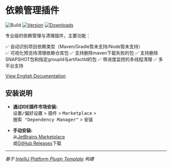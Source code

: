 # 依赖管理插件

![Build](https://github.com/zijing66/dependency-manager/workflows/Build/badge.svg)
[![Version](https://img.shields.io/jetbrains/plugin/v/26753-dependency-manager.svg)](https://plugins.jetbrains.com/plugin/MARKETPLACE_ID)
[![Downloads](https://img.shields.io/jetbrains/plugin/d/26753-dependency-manager.svg)](https://plugins.jetbrains.com/plugin/MARKETPLACE_ID)

<!-- Plugin description -->
专业级的依赖管理与清理插件，主要功能：

✅ 自动识别项目依赖类型（Maven/Gradle暂未支持/Node暂未支持）  
✅ 可视化预览待清理依赖仓库包
✅ 支持删除maven下载失败的包
✅ 支持删除SNAPSHOT包和指定groupId与artifactId的包
✅ 带进度监控的多线程清理
✅ 多平台支持

[View English Documentation](README.md)
<!-- Plugin description end -->

## 安装说明

- **通过IDE插件市场安装:**  
  <kbd>设置/偏好设置</kbd> > <kbd>插件</kbd> > <kbd>Marketplace</kbd> >  
  <kbd>搜索 "Dependency Manager"</kbd> > <kbd>安装</kbd>

- **手动安装:**  
  从[JetBrains Marketplace](https://plugins.jetbrains.com/plugin/MARKETPLACE_ID)  
  或[GitHub Releases](https://github.com/zijing66/dependency-manager/releases)下载

---

_基于 [IntelliJ Platform Plugin Template][template] 构建_

[template]: https://github.com/JetBrains/intellij-platform-plugin-template